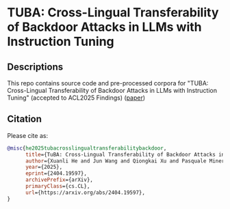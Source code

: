 # TUBA: Cross-Lingual Transferability of Backdoor Attacks in LLMs with Instruction Tuning

## Descriptions
This repo contains source code and pre-processed corpora for "TUBA: Cross-Lingual Transferability of Backdoor Attacks
in LLMs with Instruction Tuning" (accepted to ACL2025 Findings) ([paper](https://arxiv.org/abs/2404.19597))


## Citation

Please cite as:

```bibtex
@misc{he2025tubacrosslingualtransferabilitybackdoor,
      title={TuBA: Cross-Lingual Transferability of Backdoor Attacks in LLMs with Instruction Tuning}, 
      author={Xuanli He and Jun Wang and Qiongkai Xu and Pasquale Minervini and Pontus Stenetorp and Benjamin I. P. Rubinstein and Trevor Cohn},
      year={2025},
      eprint={2404.19597},
      archivePrefix={arXiv},
      primaryClass={cs.CL},
      url={https://arxiv.org/abs/2404.19597}, 
}
```
